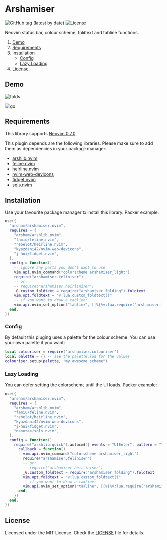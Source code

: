 # Arshamiser

![GitHub tag (latest by date)](https://img.shields.io/github/v/tag/arsham/arshamiser.nvim)
![License](https://img.shields.io/github/license/arsham/arshamiser.nvim)

Neovim status bar, colour scheme, foldtext and tabline functions.

1. [Demo](#demo)
2. [Requirements](#requirements)
3. [Installation](#installation)
   - [Config](#config)
   - [Lazy Loading](#lazy-loading)
4. [License](#license)

## Demo

![folds](https://user-images.githubusercontent.com/428611/148667078-25211d3c-116a-4c6f-938a-bb52b8bb1163.png)

![go](https://user-images.githubusercontent.com/428611/148667079-f441fc97-4157-4ed3-b2bb-81a64d358107.png)

## Requirements

This library supports [Neovim 0.7.0](https://github.com/neovim/neovim/releases/tag/v0.7.0).

This plugin depends are the following libraries. Please make sure to add them
as dependencies in your package manager:

- [arshlib.nvim](https://github.com/arsham/arshlib.nvim)
- [feline.nvim](https://github.com/famiu/feline.nvim)
- [heirline.nvim](https://github.com/rebelot/heirline.nvim)
- [nvim-web-devicons](https://github.com/kyazdani42/nvim-web-devicons)
- [fidget.nvim](https://github.com/j-hui/fidget.nvim)
- [sqls.nvim](https://github.com/nanotee/sqls.nvim)

## Installation

Use your favourite package manager to install this library. Packer example:

```lua
use({
  "arsham/arshamiser.nvim",
  requires = {
    "arsham/arshlib.nvim",
    "famiu/feline.nvim",
    "rebelot/heirline.nvim",
    "kyazdani42/nvim-web-devicons",
    "j-hui/fidget.nvim",
  },
  config = function()
    -- ignore any parts you don't want to use
    vim.api.nvim_command("colorscheme arshamiser_light")
    require("arshamiser.feliniser")
    -- or:
    -- require("arshamiser.heirliniser")
    _G.custom_foldtext = require("arshamiser.folding").foldtext
    vim.opt.foldtext = "v:lua.custom_foldtext()"
    -- if you want to draw a tabline:
    vim.api.nvim_set_option("tabline", [[%{%v:lua.require("arshamiser.tabline").draw()%}]])
  end,
})
```

### Config

By default this pluging uses a palette for the colour scheme. You can use your
own palette if you want:

```lua
local colouriser = require("arshamiser.colouriser")
local palette = {} -- see the palette.lua for the values
colouriser.setup(palette, "my_awesome_scheme")
```

### Lazy Loading

You can defer setting the colorscheme until the UI loads. Packer example:

```lua
use({
  "arsham/arshamiser.nvim",
  requires = {
    "arsham/arshlib.nvim",
    "famiu/feline.nvim",
    "rebelot/heirline.nvim",
    "kyazdani42/nvim-web-devicons",
    "j-hui/fidget.nvim",
    "nanotee/sqls.nvim",
  },
  config = function()
    require("arshlib.quick").autocmd({ events = "UIEnter", pattern = "*",
      callback = function()
        vim.api.nvim_command("colorscheme arshamiser_light")
        require("arshamiser.feliniser")
        -- or:
        -- require("arshamiser.heirliniser")
        _G.custom_foldtext = require("arshamiser.folding").foldtext
        vim.opt.foldtext = "v:lua.custom_foldtext()"
        -- if you want to draw a tabline:
        vim.api.nvim_set_option("tabline", [[%{%v:lua.require("arshamiser.tabline").draw()%}]])
      end,
    })
  end,
})
```

## License

Licensed under the MIT License. Check the [LICENSE](./LICENSE) file for details.

<!--
vim: foldlevel=1
-->
